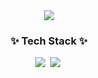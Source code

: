 <div align="center">
  <img src = https://github.com/user-attachments/assets/d2c21328-cd9c-46dd-b04b-d9550e54df6e>
</div>


<h3 align="center">✨ Tech Stack ✨</h3>
<div align="center">
  <img src = https://img.shields.io/badge/Unity-100000?style=for-the-badge&logo=unity&logoColor=white>&nbsp
  <img src = https://img.shields.io/badge/C%23-239120?style=for-the-badge&logo=c-sharp&logoColor=white>&nbsp
</div>





<!--
**seh22/seh22** is a ✨ _special_ ✨ repository because its `README.md` (this file) appears on your GitHub profile.

Here are some ideas to get you started:

- 🔭 I’m currently working on ...
- 🌱 I’m currently learning ...
- 👯 I’m looking to collaborate on ...
- 🤔 I’m looking for help with ...
- 💬 Ask me about ...
- 📫 How to reach me: ...
- 😄 Pronouns: ...
- ⚡ Fun fact: ...
-->
